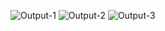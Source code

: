 ![Output-1](https://github.com/chirag2101/Office-Employee-Management-System/assets/86189786/013b4159-b977-4d98-9a13-eb7134773de0)
![Output-2](https://github.com/chirag2101/Office-Employee-Management-System/assets/86189786/9e3b0590-bea5-440b-b836-5550a2154f8a)
![Output-3](https://github.com/chirag2101/Office-Employee-Management-System/assets/86189786/0deeb6ea-3381-42b2-9942-203618516058)

